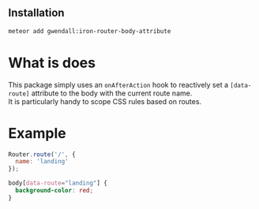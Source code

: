 Installation  
------------

``` sh
meteor add gwendall:iron-router-body-attribute
```

What is does
============

This package simply uses an ```onAfterAction``` hook to reactively set a ```[data-route]``` attribute to the body with the current route name.  
It is particularly handy to scope CSS rules based on routes.

Example
=======

``` javascript
Router.route('/', {
  name: 'landing'
});
```

``` css
body[data-route="landing"] {
  background-color: red;
}
```

